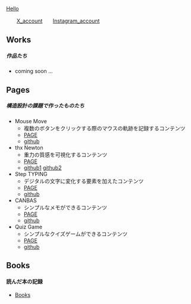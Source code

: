 [Hello](https://camen89.github.io/Iwamoto/)

　　[X_account](https://twitter.com/Energy_Ikeda)　　[Instagram_account](https://www.instagram.com/iwamoto_m_/)

## Works  
##### 作品たち  
- coming soon ...

## Pages
##### 構造設計の課題で作ったものたち  
- Mouse Move    
  - 複数のボタンをクリックする際のマウスの軌跡を記録するコンテンツ  
  - [PAGE](https://camen89.github.io/Mouse-move-redesign/)
  - [github](https://github.com/camen89/Mouse-move-redesign?tab=readme-ov-file)  
- thx Newton  
  - 重力の質感を可視化するコンテンツ  
  - [PAGE](https://camen89.github.io/Gravity_page/)  
  - [github1](https://github.com/camen89/Gravity_page) [github2](https://github.com/camen89/GRAVITY_inside)  
- Step TYPING  
  - デジタルの文字に変化する要素を加えたコンテンツ  
  - [PAGE](https://camen89.github.io/StepTYPING/)  
  - [github](https://github.com/camen89/StepTYPING)  
- CANBAS  
  - シンプルなメモができるコンテンツ  
  - [PAGE](https://camen89.github.io/CANBAS/)  
  - [github](https://github.com/camen89/CANBAS)  
- Quiz Game  
  - シンプルなクイズゲームができるコンテンツ  
  - [PAGE](https://camen89.github.io/quizgame/)  
  - [github](https://github.com/camen89/quizgame)

## Books  
#### 読んだ本の記録  
- [Books](/BOOK/STUDYNOTE.md)  

